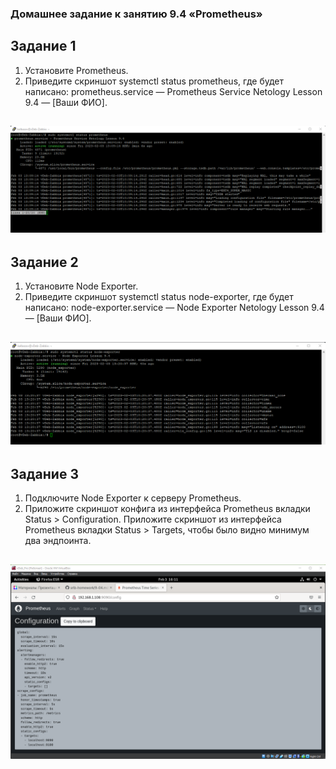 ### Домашнее задание к занятию 9.4 «Prometheus»

## Задание 1

1. Установите Prometheus.
2. Приведите скриншот systemctl status prometheus, где будет написано: prometheus.service — Prometheus Service Netology Lesson 9.4 — [Ваши ФИО].

![img](img/img01.png)
---

## Задание 2

1. Установите Node Exporter.
2. Приведите скриншот systemctl status node-exporter, где будет написано: node-exporter.service — Node Exporter Netology Lesson 9.4 — [Ваши ФИО].

![img](img/img02.png)
---

## Задание 3

1. Подключите Node Exporter к серверу Prometheus.
2. Приложите скриншот конфига из интерфейса Prometheus вкладки Status > Configuration. Приложите скриншот из интерфейса Prometheus вкладки Status > Targets, чтобы было видно минимум два эндпоинта.

![img](img/img03.png)
---

